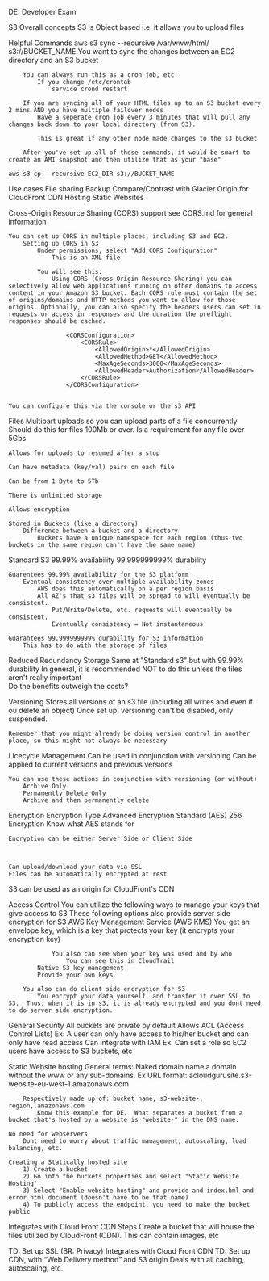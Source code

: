 DE: Developer Exam

S3 Overall concepts
	S3 is Object based i.e. it allows you to upload files




Helpful Commands
	aws s3 sync --recursive /var/www/html/ s3://BUCKET_NAME
		You want to sync the changes between an EC2 directory and an S3 bucket

		You can always run this as a cron job, etc.
			If you change /etc/crontab
				service crond restart

		If you are syncing all of your HTML files up to an S3 bucket every 2 mins AND you have multiple failover nodes
			Have a seperate cron job every 3 minutes that will pull any changes back down to your local directory (from S3).

			This is great if any other node made changes to the s3 bucket

		After you've set up all of these commands, it would be smart to create an AMI snapshot and then utilize that as your "base"

	aws s3 cp --recursive EC2_DIR s3://BUCKET_NAME


Use cases
	File sharing
	Backup
		Compare/Contrast with Glacier
	Origin for CloudFront CDN
	Hosting Static Websites 

Cross-Origin Resource Sharing (CORS) support
	see CORS.md for general information

	You can set up CORS in multiple places, including S3 and EC2.
		Setting up CORS in S3
			Under permissions, select "Add CORS Configuration"
				This is an XML file

			You will see this:
				Using CORS (Cross-Origin Resource Sharing) you can selectively allow web applications running on other domains to access content in your Amazon S3 bucket. Each CORS rule must contain the set of origins/domains and HTTP methods you want to allow for those origins. Optionally, you can also specify the headers users can set in requests or access in responses and the duration the preflight responses should be cached.

					<CORSConfiguration>
					    <CORSRule>
					        <AllowedOrigin>*</AllowedOrigin>
					        <AllowedMethod>GET</AllowedMethod>
					        <MaxAgeSeconds>3000</MaxAgeSeconds>
					        <AllowedHeader>Authorization</AllowedHeader>
					    </CORSRule>
					</CORSConfiguration>


	You can configure this via the console or the s3 API

Files
	Multipart uploads so you can upload parts of a file concurrently
		Should do this for files 100Mb or over.
		Is a requirement for any file over 5Gbs

	Allows for uploads to resumed after a stop

	Can have metadata (key/val) pairs on each file

	Can be from 1 Byte to 5Tb

	There is unlimited storage 

	Allows encryption

	Stored in Buckets (like a directory)
		Difference between a bucket and a directory
			Buckets have a unique namespace for each region (thus two buckets in the same region can't have the same name)



Standard S3
	99.99% availability
	99.999999999% durability	

	Guarentees 99.99% availability for the S3 platform
		Eventual consistency over multiple availability zones
			AWS does this automatically on a per region basis
			All AZ's that s3 files will be spread to will eventually be consistent.
				Put/Write/Delete, etc. requests will eventually be consistent.
				Eventually consistency = Not instantaneous

	Guarantees 99.999999999% durability for S3 information
		This has to do with the storage of files

Reduced Redundancy Storage
	Same at "Standard s3" but with 99.99% durability
		In general, it is recommended NOT to do this unless the files aren't really important  
			Do the benefits outweigh the costs?

Versioning
	Stores all versions of an s3 file (including all writes and even if ou delete an object)
	Once set up, versioning can't be disabled, only suspended.

	Remember that you might already be doing version control in another place, so this might not always be necessary

Licecycle Management
	Can be used in conjunction with versioning
	Can be applied to current versions and previous versions

	You can use these actions in conjunction with versioning (or without)
		Archive Only
		Permanently Delete Only
		Archive and then permanently delete

Encryption
	Encryption Type
		Advanced Encryption Standard (AES) 256 Encryption
			Know what AES stands for

	Encryption can be either Server Side or Client Side
	


	Can upload/download your data via SSL
	Files can be automatically encrypted at rest




S3 can be used as an origin for CloudFront's CDN

Access Control
	You can utilize the following ways to manage your keys that give access to S3
		These following options also provide server side encryption for S3
			AWS Key Management Service (AWS KMS)
				You get an envelope key, which is a key that protects your key (it encrypts your encryption key)

				You also can see when your key was used and by who
					You can see this in CloudTrail
			Native S3 key management
			Provide your own keys

		You also can do client side encryption for S3
			You encrypt your data yourself, and transfer it over SSL to S3.  Thus, when it is in s3, it is already encrypted and you dont need to do server side encryption.

General Security
	All buckets are private by default 
	Allows ACL (Access Control Lists)
		Ex: A user can only have access to his/her bucket and can only have read access
	Can integrate with IAM
		Ex: Can set a role so EC2 users have access to S3 buckets, etc

Static Website hosting
	General terms:
		Naked domain name
			a domain without the www or any sub-domains.
	Ex URL format:
		acloudgurusite.s3-website-eu-west-1.amazonaws.com

		Respectively made up of: bucket name, s3-website-, region,.amazonaws.com
			Know this example for DE.  What separates a bucket from a bucket that's hosted by a website is "website-" in the DNS name.

	No need for webservers
		Dont need to worry about traffic management, autoscaling, load balancing, etc.

	Creating a Statically hosted site
		1) Create a bucket
		2) Go into the buckets properties and select "Static Website Hosting"
		3) Select "Enable website hosting" and provide and index.hml and error.html document (doesn't have to be that name)
		4) To publicly access the endpoint, you need to make the bucket public


Integrates with Cloud Front CDN
	Steps
		Create a bucket that will house the files utilized by CloudFront (CDN).  This can contain images, etc


TD: Set up SSL (BR: Privacy)
Integrates with Cloud Front CDN
  TD: Set up CDN, with “Web Delivery method” and S3 origin
Deals with all caching, autoscaling, etc.

